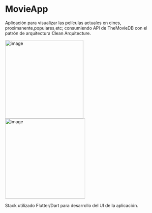 # MovieApp

Aplicación para visualizar las películas actuales en cines, proximanente,populares,etc; consumiendo API de TheMovieDB con el patrón de arquitectura Clean Arquitecture.

<div>
  <img width="254" alt="image" src="https://github.com/DavidAriias/MovieApp/assets/112224260/52e8bff8-6510-4bc9-bfcd-fa0bae7d2400">
  <img width="260" alt="image" src="https://github.com/DavidAriias/MovieApp/assets/112224260/33d8c452-18b0-45a1-b30b-36f5ff3d3529">

</div>

Stack utilizado
Flutter/Dart para desarrollo del UI de la aplicación.
